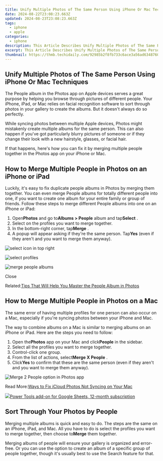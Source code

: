 ```yaml
---
title: Unify Multiple Photos of The Same Person Using iPhone Or Mac Techniques
date: 2024-08-22T23:08:23.663Z
updated: 2024-08-23T23:08:23.663Z
tags:
  - iphone
  - apple
categories:
  - iphone
description: This Article Describes Unify Multiple Photos of The Same Person Using iPhone Or Mac Techniques
excerpt: This Article Describes Unify Multiple Photos of The Same Person Using iPhone Or Mac Techniques
thumbnail: https://thmb.techidaily.com/92985b2f8fb733c6ace3a56ad63487609f03bf1d506d4321f2d46018abdebb6d.png
---
```


## Unify Multiple Photos of The Same Person Using iPhone Or Mac Techniques

 The People album in the Photos app on Apple devices serves a great purpose by helping you browse through pictures of different people. Your iPhone, iPad, or Mac relies on facial recognition software to sort through photos in your gallery to create the albums. But it doesn't always do so perfectly.

 While syncing photos between multiple Apple devices, Photos might mistakenly create multiple albums for the same person. This can also happen if you've got particularly blurry pictures of someone or if they change their look with a new hairstyle, glasses, or facial hair.

 If that happens, here's how you can fix it by merging multiple people together in the Photos app on your iPhone or Mac.

## How to Merge Multiple People in Photos on an iPhone or iPad

 Luckily, it's easy to fix duplicate people albums in Photos by merging them together. You can even merge People albums for totally different people into one, if you want to create one album for your entire family or group of friends. Follow these steps to merge different People albums into one on an iPhone or iPad:

1. Open**Photos** and go to**Albums > People** album and tap**Select** .
2. Select on the profiles you want to merge together.
3. In the bottom-right corner, tap**Merge** .
4. A popup will appear asking if they're the same person. Tap**Yes** (even if they aren't and you want to merge them anyway).

![select icon in top right](https://static1.makeuseofimages.com/wordpress/wp-content/uploads/2021/10/select-icon-in-top-right.PNG)

![select profiles](https://static1.makeuseofimages.com/wordpress/wp-content/uploads/2021/10/select-profiles.PNG)

![merge people albums](https://static1.makeuseofimages.com/wordpress/wp-content/uploads/2021/10/merge-people-albums.PNG)

Close

 Related:[Tips That Will Help You Master the People Album in Photos](https://www.makeuseof.com/tips-to-master-people-album-photos-iphone/)

## How to Merge Multiple People in Photos on a Mac

 The same error of having multiple profiles for one person can also occur on a Mac, especially if you're syncing photos between your iPhone and Mac.

 The way to combine albums on a Mac is similar to merging albums on an iPhone or iPad. Here are the steps you need to follow:

1. Open the**Photos** app on your Mac and click**People** in the sidebar.
2. Select all the profiles you want to merge together.
3. Control-click one group.
4. From the list of actions, select**Merge X People** .
5. Click**Yes** to confirm that these are the same person (even if they aren't and you want to merge them anyway).

![Merge 2 People option in Photos app](https://static1.makeuseofimages.com/wordpress/wp-content/uploads/2021/10/Merge-2-People-option-in-Photos-app.jpg)

 Read More:[Ways to Fix iCloud Photos Not Syncing on Your Mac](http://www.makeuseof.com/how-to-fix-icloud-photos-not-syncing-mac/)

<!-- affiliate ads begin -->
<a href="https://secure.2checkout.com/order/checkout.php?PRODS=4721564&QTY=1&AFFILIATE=108875&CART=1"><img src="https://secure.avangate.com/images/merchant/c14a8df1e1b4d5297e9cb30cb34d5a00/products/copy_power-tools-48.png" border="0">Power Tools add-on for Google Sheets, 12-month subscription</a>
<!-- affiliate ads end -->
## Sort Through Your Photos by People

 Merging multiple albums is quick and easy to do. The steps are the same on an iPhone, iPad, and Mac. All you have to do is select the profiles you want to merge together, then choose to**Merge** them together.

 Merging albums of people will ensure your gallery is organized and error-free. Or you can use the option to create an album of a specific group of people together, though it's usually best to use the Search feature for that.


<ins class="adsbygoogle"
     style="display:block"
     data-ad-format="autorelaxed"
     data-ad-client="ca-pub-7571918770474297"
     data-ad-slot="1223367746"></ins>



<ins class="adsbygoogle"
     style="display:block"
     data-ad-client="ca-pub-7571918770474297"
     data-ad-slot="8358498916"
     data-ad-format="auto"
     data-full-width-responsive="true"></ins>


